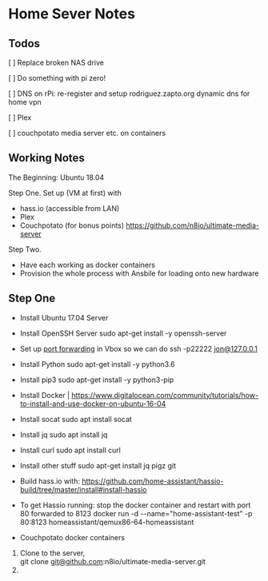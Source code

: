 # Home Sever Notes #

## Todos ##
[ ] Replace broken NAS drive

[ ] Do something with pi zero!

[ ] DNS on rPi: re-register and setup rodriguez.zapto.org dynamic dns for home vpn

[ ] Plex

[ ] couchpotato media server etc. on containers

## Working Notes ##

The Beginning: Ubuntu 18.04

Step One.
Set up (VM at first) with

- hass.io (accessible from LAN)
- Plex
- Couchpotato (for bonus points) https://github.com/n8io/ultimate-media-server

Step Two.
- Have each working as docker containers
- Provision the whole process with Ansbile for loading onto new hardware

## Step One
- Install Ubuntu 17.04 Server
- Install OpenSSH Server
    sudo apt-get install -y openssh-server
- Set up [port forwarding]() in Vbox so we can do
    ssh -p22222 jon@127.0.0.1
 - Install Python
    sudo apt-get install -y python3.6
- Install pip3
    sudo apt-get install -y python3-pip
 - Install Docker | https://www.digitalocean.com/community/tutorials/how-to-install-and-use-docker-on-ubuntu-16-04
 - Install socat
    sudo apt install socat
- Install jq
    sudo apt install jq
- Install curl
    sudo apt install curl
 - Install other stuff
    sudo apt-get install jq pigz git
 - Build hass.io with:
    https://github.com/home-assistant/hassio-build/tree/master/install#install-hassio
 - To get Hassio running: stop the docker container and restart with port 80 forwarded to 8123
    docker run -d --name="home-assistant-test" -p 80:8123 homeassistant/qemux86-64-homeassistant
    
- Couchpotato docker containers
  
1. Clone to the server,  
    git clone git@github.com:n8io/ultimate-media-server.git
3. 

